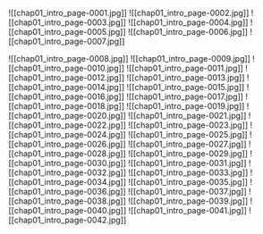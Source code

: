 ![[chap01_intro_page-0001.jpg]]
![[chap01_intro_page-0002.jpg]]
![[chap01_intro_page-0003.jpg]]
![[chap01_intro_page-0004.jpg]]
![[chap01_intro_page-0005.jpg]]
![[chap01_intro_page-0006.jpg]]
![[chap01_intro_page-0007.jpg]]
  
![[chap01_intro_page-0008.jpg]]
![[chap01_intro_page-0009.jpg]]
![[chap01_intro_page-0010.jpg]]
![[chap01_intro_page-0011.jpg]]
![[chap01_intro_page-0012.jpg]]
![[chap01_intro_page-0013.jpg]]
![[chap01_intro_page-0014.jpg]]
![[chap01_intro_page-0015.jpg]]
![[chap01_intro_page-0016.jpg]]
![[chap01_intro_page-0017.jpg]]
![[chap01_intro_page-0018.jpg]]
![[chap01_intro_page-0019.jpg]]
![[chap01_intro_page-0020.jpg]]
![[chap01_intro_page-0021.jpg]]
![[chap01_intro_page-0022.jpg]]
![[chap01_intro_page-0023.jpg]]
![[chap01_intro_page-0024.jpg]]
![[chap01_intro_page-0025.jpg]]
![[chap01_intro_page-0026.jpg]]
![[chap01_intro_page-0027.jpg]]
![[chap01_intro_page-0028.jpg]]
![[chap01_intro_page-0029.jpg]]
![[chap01_intro_page-0030.jpg]]
![[chap01_intro_page-0031.jpg]]
![[chap01_intro_page-0032.jpg]]
![[chap01_intro_page-0033.jpg]]
![[chap01_intro_page-0034.jpg]]
![[chap01_intro_page-0035.jpg]]
![[chap01_intro_page-0036.jpg]]
![[chap01_intro_page-0037.jpg]]
![[chap01_intro_page-0038.jpg]]
![[chap01_intro_page-0039.jpg]]
![[chap01_intro_page-0040.jpg]]
![[chap01_intro_page-0041.jpg]]
![[chap01_intro_page-0042.jpg]]